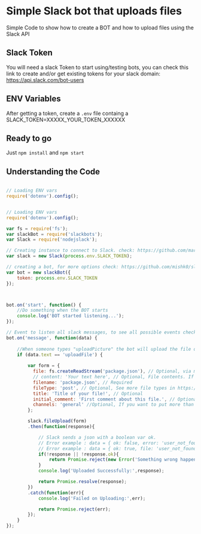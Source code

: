 # Simple Slack bot that uploads files

Simple Code to show how to create a BOT and how to upload files using the Slack API

## Slack Token

You will need a slack Token to start using/testing bots, you can check this link to create and/or get existing tokens for your slack domain: https://api.slack.com/bot-users

## ENV Variables
After getting a token, create a `.env` file containg a SLACK_TOKEN=XXXXX_YOUR_TOKEN_XXXXXX

## Ready to go
Just `npm install` and `npm start`

## Understanding the Code 

```js

// Loading ENV vars
require('dotenv').config();


// Loading ENV vars
require('dotenv').config();

var fs = require('fs');
var slackBot = require('slackbots');
var Slack = require('nodejslack');

// Creating instance to connect to Slack. check: https://github.com/marcogbarcellos/nodejslack
var slack = new Slack(process.env.SLACK_TOKEN);

// creating a bot, for more options check: https://github.com/mishk0/slack-bot-api
var bot = new slackBot({
    token: process.env.SLACK_TOKEN
});



bot.on('start', function() { 
	//Do something when the BOT starts 
	console.log('BOT started listening...');
});

// Event to listen all slack messages, to see all possible events check: https://api.slack.com/events-api
bot.on('message', function(data) {
	
	//When someone types "uploadPicture" the bot will upload the file on the #general channel
	if (data.text == 'uploadFile') {
		
		var form = {
		  file: fs.createReadStream('package.json'), // Optional, via multipart/form-data. If omitting this parameter, you MUST submit content
		  // content: 'Your text here', // Optional, File contents. If omitting this parameter, you must provide a `file` 
		  filename: 'package.json', // Required 
		  fileType: 'post', // Optional, See more file types in https://api.slack.com/types/file#file_types
		  title: 'Title of your file!', // Optional
		  initial_comment: 'First comment about this file.', // Optional
		  channels: 'general' //Optional, If you want to put more than one channel, separate using comma, example: 'general,random'
		};

		slack.fileUpload(form)
		.then(function(response){

			// Slack sends a json with a boolean var ok. 
			// Error example : data = { ok: false, error: 'user_not_found' }
			// Error example : data = { ok: true, file: 'user_not_found' }
			if(!response || !response.ok){
				return Promise.reject(new Error('Something wrong happened during the upload.'));
			}
			console.log('Uploaded Successfully:',response);

			return Promise.resolve(response);
		})
		.catch(function(err){
			console.log('Failed on Uploading:',err);

			return Promise.reject(err);
		});
	}
});

``` 

